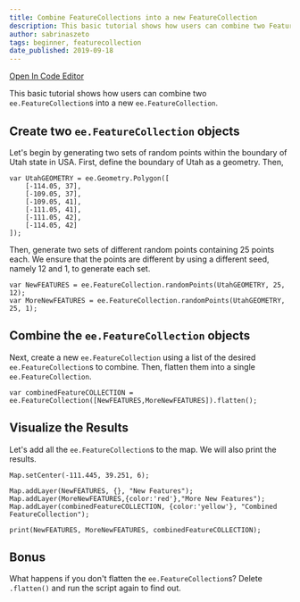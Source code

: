 ```yaml
---
title: Combine FeatureCollections into a new FeatureCollection
description: This basic tutorial shows how users can combine two FeatureCollections into one. It is targeted at beginners.
author: sabrinaszeto
tags: beginner, featurecollection
date_published: 2019-09-18
---
```


[Open In Code Editor](https://code.earthengine.google.com/b4a2877c24cdd175bca2d7252cd733de)

This basic tutorial shows how users can combine two `ee.FeatureCollection`s into a new `ee.FeatureCollection`.

## Create two `ee.FeatureCollection` objects

Let's begin by generating two sets of random points within the boundary of Utah state in USA. First, define the boundary of Utah as a geometry. Then, 

```
var UtahGEOMETRY = ee.Geometry.Polygon([
    [-114.05, 37],
    [-109.05, 37],
    [-109.05, 41],
    [-111.05, 41],
    [-111.05, 42],
    [-114.05, 42]
]);
```

Then, generate two sets of different random points containing 25 points each. We ensure that the points are different by using a different seed, namely 12 and 1, to generate each set.
```
var NewFEATURES = ee.FeatureCollection.randomPoints(UtahGEOMETRY, 25, 12);
var MoreNewFEATURES = ee.FeatureCollection.randomPoints(UtahGEOMETRY, 25, 1);
```

## Combine the `ee.FeatureCollection` objects

Next, create a new `ee.FeatureCollection` using a list of the desired `ee.FeatureCollection`s to combine. Then, flatten them into a single `ee.FeatureCollection`.

```
var combinedFeatureCOLLECTION = ee.FeatureCollection([NewFEATURES,MoreNewFEATURES]).flatten();
```

## Visualize the Results

Let's add all the `ee.FeatureCollection`s to the map. We will also print the results.

```
Map.setCenter(-111.445, 39.251, 6);

Map.addLayer(NewFEATURES, {}, "New Features");
Map.addLayer(MoreNewFEATURES,{color:'red'},"More New Features");
Map.addLayer(combinedFeatureCOLLECTION, {color:'yellow'}, "Combined FeatureCollection");

print(NewFEATURES, MoreNewFEATURES, combinedFeatureCOLLECTION);
```

## Bonus

What happens if you don't flatten the `ee.FeatureCollection`s? Delete `.flatten()` and run the script again to find out. 
